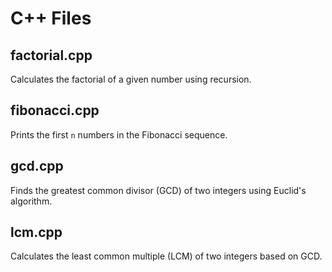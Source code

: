 # C++ Files

## factorial.cpp
Calculates the factorial of a given number using recursion.

## fibonacci.cpp
Prints the first `n` numbers in the Fibonacci sequence.

## gcd.cpp
Finds the greatest common divisor (GCD) of two integers using Euclid's algorithm.

## lcm.cpp
Calculates the least common multiple (LCM) of two integers based on GCD.

